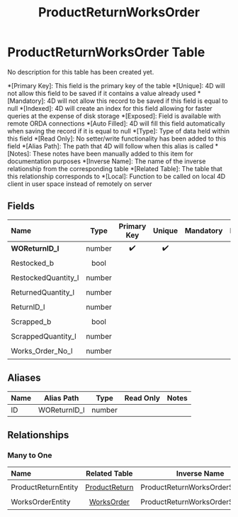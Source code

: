 ﻿---
layout: default
title: ProductReturnWorksOrder
parent: Tables
---
# ProductReturnWorksOrder Table
No description for this table has been created yet.

*[Primary Key]: This field is the primary key of the table
*[Unique]: 4D will not allow this field to be saved if it contains a value already used
*[Mandatory]: 4D will not allow this record to be saved if this field is equal to null
*[Indexed]: 4D will create an index for this field allowing for faster queries at the expense of disk storage
*[Exposed]: Field is available with remote ORDA connections
*[Auto Filled]: 4D will fill this field automatically when saving the record if it is equal to null
*[Type]: Type of data held within this field
*[Read Only]: No setter/write functionality has been added to this field
*[Alias Path]: The path that 4D will follow when this alias is called
*[Notes]: These notes have been manually added to this item for documentation purposes
*[Inverse Name]: The name of the inverse relationship from the corresponding table
*[Related Table]: The table that this relationship corresponds to
*[Local]: Function to be called on local 4D client in user space instead of remotely on server
## Fields

|Name|Type|Primary Key|Unique|Mandatory|Indexed|Exposed|Auto Filled|Notes|
|:---|:---:|:---:|:---:|:---:|:---:|:---:|:---:|:---:|
|**WOReturnID_l**|number|✔️|✔️||✔️|✔️|||
|Restocked_b|bool|||||✔️|||
|RestockedQuantity_l|number|||||✔️|||
|ReturnedQuantity_l|number|||||✔️|||
|ReturnID_l|number||||✔️|✔️|||
|Scrapped_b|bool|||||✔️|||
|ScrappedQuantity_l|number|||||✔️|||
|Works_Order_No_l|number||||✔️|✔️|||

## Aliases

|Name|Alias Path|Type|Read Only|Notes|
|:---|:---:|:---:|:---:|:---:|
|ID|WOReturnID_l|number|||

## Relationships
### Many to One

|Name|Related Table|Inverse Name|Exposed|Notes|
|:---|:---:|:---:|:---:|:---:|
|ProductReturnEntity|[ProductReturn](ProductReturn.md)|ProductReturnWorksOrderSelection|✔️||
|WorksOrderEntity|[WorksOrder](WorksOrder.md)|ProductReturnWorksOrderSelection|✔️||